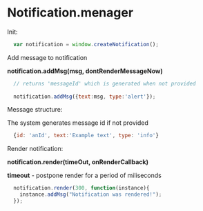 # Notification.menager

Init:

```javascript
  var notification = window.createNotification();
```

Add message to notification 

**notification.addMsg(msg, dontRenderMessageNow)**
```javascript
  // returns 'messageId' which is generated when not provided
  
  notification.addMsg({text:msg, type:'alert'});
```


Message structure:

The system generates message id if not provided
```javascript
  {id: 'anId', text:'Example text', type: 'info'}
```

Render notification: 

**notification.render(timeOut, onRenderCallback)**

**timeout** - postpone render for a period of miliseconds
```javascript
  notification.render(300, function(instance){
    instance.addMsg("Notification was rendered!");
  });
```
